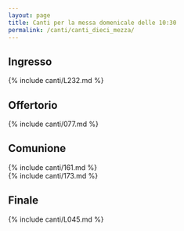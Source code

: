 ```yaml
---
layout: page
title: Canti per la messa domenicale delle 10:30
permalink: /canti/canti_dieci_mezza/
---
```


## Ingresso
{% include canti/L232.md %}   

## Offertorio
{% include canti/077.md %}   

## Comunione   
{% include canti/161.md %}   
{% include canti/173.md %}   

## Finale
{% include canti/L045.md %}   
